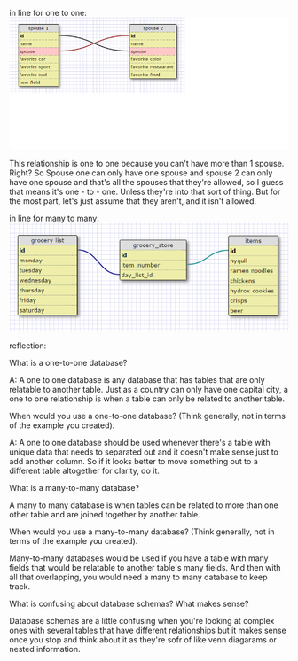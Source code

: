 in line for one to one:
![one to one](/week-8/database_intro/one-to-one.png)

This relationship is one to one because you can't have more than 1 spouse. Right? So Spouse one can only have one spouse and spouse 2 can only have one spouse and that's all the spouses that they're allowed, so I guess that means it's one - to - one. Unless they're into that sort of thing. But for the most part, let's just assume that they aren't, and it isn't allowed. 

in line for many to many:
![many to many](/week-8/database_intro/many-to-many.png)


reflection:


What is a one-to-one database?

A: A one to one database is any database that has tables that are only relatable to another table. Just as a country can only have one capital city, a one to one relationship is when a table can only be related to another table. 


When would you use a one-to-one database? (Think generally, not in terms of the example you created).

A: A one to one database should be used whenever there's a table with unique data that needs to separated out and it doesn't make sense just to add another column. So if it looks better to move something out to a different table altogether for clarity, do it. 

What is a many-to-many database?

A many to many database is when tables can be related to more than one other table and are joined together by another table. 

When would you use a many-to-many database? (Think generally, not in terms of the example you created).

Many-to-many databases would be used if you have a table with many fields that would be relatable to another table's many fields. And then with all that overlapping, you would need a many to many database to keep track.

What is confusing about database schemas? What makes sense?

Database schemas are a little confusing when you're looking at complex ones with several tables that have different relationships but it makes sense once you stop and think about it as they're sofr of like venn diagarams or nested information. 